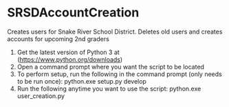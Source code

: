 # SRSDAccountCreation
Creates users for Snake River School District. Deletes old users and creates accounts for upcoming 2nd graders

1) Get the latest version of Python 3 at (https://www.python.org/downloads)
2) Open a command prompt where you want the script to be located
3) To perform setup, run the following in the command prompt (only needs to be run once):
python.exe setup.py develop
4) Run the following anytime you want to use the script:
python.exe user_creation.py
